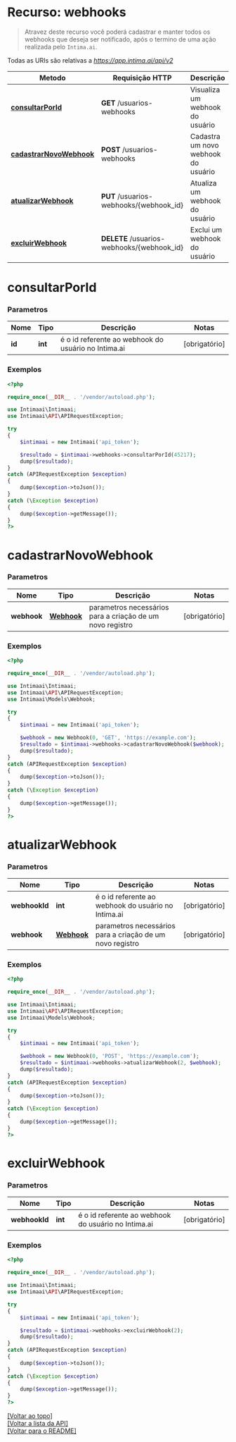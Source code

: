 # Recurso: **webhooks**

> Atravez deste recurso você poderá cadastrar e manter todos os webhooks que deseja ser notificado, 
>após o termino de uma ação realizada pelo `Intima.ai`.


Todas as URIs são relativas a *https://app.intima.ai/api/v2*

Metodo | Requisição HTTP | Descrição
------------- | ------------- | -------------
[**consultarPorId**](webhooksResources.md#consultarPorId) | **GET** /usuarios-webhooks | Visualiza um webhook do usuário
[**cadastrarNovoWebhook**](webhooksResources.md#cadastrarNovoWebhook) | **POST** /usuarios-webhooks | Cadastra um novo webhook do usuário
[**atualizarWebhook**](webhooksResources.md#atualizarWebhook) | **PUT** /usuarios-webhooks/{webhook_id} | Atualiza um webhook do usuário
[**excluirWebhook**](webhooksResources.md#excluirWebhook) | **DELETE** /usuarios-webhooks/{webhook_id} | Exclui um webhook do usuário

# **consultarPorId**

### Parametros

Nome | Tipo | Descrição | Notas
------------- | ------------- | ------------- | -------------
**id** | **int**| é o id referente ao webhook do usuário no Intima.ai | [obrigatório]

### Exemplos
```php
<?php

require_once(__DIR__ . '/vendor/autoload.php');

use Intimaai\Intimaai;
use Intimaai\API\APIRequestException;

try 
{
    $intimaai = new Intimaai('api_token');

    $resultado = $intimaai->webhooks->consultarPorId(45217);
    dump($resultado);
}
catch (APIRequestException $exception)
{
    dump($exception->toJson());
}
catch (\Exception $exception)
{
    dump($exception->getMessage());
}
?>
```

# **cadastrarNovoWebhook**

### Parametros

Nome | Tipo | Descrição | Notas
------------- | ------------- | ------------- | -------------
**webhook** | [**Webhook**](../../models/webhook/Webhook.md) | parametros necessários para a criação de um novo registro | [obrigatório]

### Exemplos
```php
<?php

require_once(__DIR__ . '/vendor/autoload.php');

use Intimaai\Intimaai;
use Intimaai\API\APIRequestException;
use Intimaai\Models\Webhook;

try 
{
    $intimaai = new Intimaai('api_token');

    $webhook = new Webhook(0, 'GET', 'https://example.com');
    $resultado = $intimaai->webhooks->cadastrarNovoWebhook($webhook);
    dump($resultado);
}
catch (APIRequestException $exception)
{
    dump($exception->toJson());
}
catch (\Exception $exception)
{
    dump($exception->getMessage());
}
?>
```

# **atualizarWebhook**

### Parametros

Nome | Tipo | Descrição | Notas
------------- | ------------- | ------------- | -------------
**webhookId** | **int**| é o id referente ao webhook do usuário no Intima.ai | [obrigatório]
**webhook** | [**Webhook**](../../models/webhook/Webhook.md) | parametros necessários para a criação de um novo registro | [obrigatório]

### Exemplos
```php
<?php

require_once(__DIR__ . '/vendor/autoload.php');

use Intimaai\Intimaai;
use Intimaai\API\APIRequestException;
use Intimaai\Models\Webhook;

try 
{
    $intimaai = new Intimaai('api_token');

    $webhook = new Webhook(0, 'POST', 'https://example.com');
    $resultado = $intimaai->webhooks->atualizarWebhook(2, $webhook);
    dump($resultado);
}
catch (APIRequestException $exception)
{
    dump($exception->toJson());
}
catch (\Exception $exception)
{
    dump($exception->getMessage());
}
?>
```

# **excluirWebhook**

### Parametros

Nome | Tipo | Descrição | Notas
------------- | ------------- | ------------- | -------------
**webhookId** | **int**| é o id referente ao webhook do usuário no Intima.ai | [obrigatório]

### Exemplos
```php
<?php

require_once(__DIR__ . '/vendor/autoload.php');

use Intimaai\Intimaai;
use Intimaai\API\APIRequestException;

try 
{
    $intimaai = new Intimaai('api_token');

    $resultado = $intimaai->webhooks->excluirWebhook(2);
    dump($resultado);
}
catch (APIRequestException $exception)
{
    dump($exception->toJson());
}
catch (\Exception $exception)
{
    dump($exception->getMessage());
}
?>
```

[[Voltar ao topo]](#)        
[[Voltar a lista da API]](../../../README.md#Documentação-para-os-Endpoints-da-API)    
[[Voltar para o README]](../../../README.md#Intima.ai---SDK-PHP)
